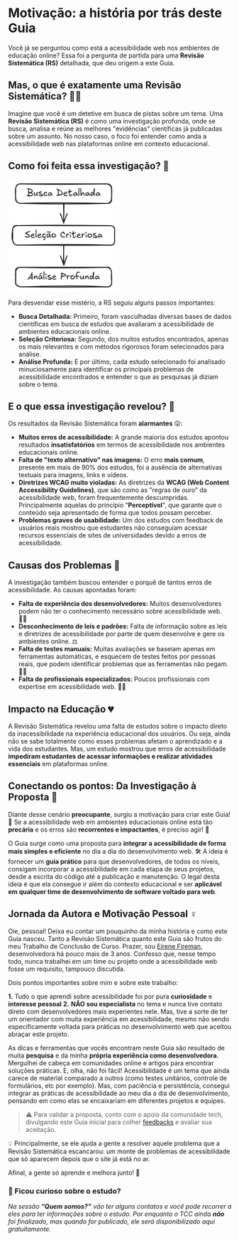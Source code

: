 # Motivação: a história por trás deste Guia

Você já se perguntou como está a acessibilidade web nos ambientes de educação online? Essa foi a pergunta de partida para uma **Revisão Sistemática (RS)** detalhada, que deu origem a este Guia.

## Mas, o que é exatamente uma Revisão Sistemática? 🕵️‍♀️

Imagine que você é um detetive em busca de pistas sobre um tema. Uma **Revisão Sistemática (RS)** é como uma investigação profunda, onde se busca, analisa e reúne as melhores "evidências" científicas já publicadas sobre um assunto. No nosso caso, o foco foi entender como anda a acessibilidade web nas plataformas online em contexto educacional.

## Como foi feita essa investigação? 🔎

![Passo a passo dimplificado da revisão sitemática](../assets/image.png)

Para desvendar esse mistério, a RS seguiu alguns passos importantes:

*   **Busca Detalhada:** Primeiro, foram vasculhadas diversas bases de dados científicas em busca de estudos que avaliaram a acessibilidade de ambientes educacionais online.
*   **Seleção Criteriosa:** Segundo, dos muitos estudos encontrados, apenas os mais relevantes e com métodos rigorosos foram selecionados para análise. 
*   **Análise Profunda:** E por último, cada estudo selecionado foi analisado minuciosamente para identificar os principais problemas de acessibilidade encontrados e entender o que as pesquisas já diziam sobre o tema. 

<!-- TODO: colocar tabela com estudos aqui -->

## E o que essa investigação revelou? 🚨

Os resultados da Revisão Sistemática foram **alarmantes** 😲:

*   **Muitos erros de acessibilidade:** A grande maioria dos estudos apontou resultados **insatisfatórios** em termos de acessibilidade nos ambientes educacionais online.
*   **Falta de "texto alternativo" nas imagens:** O erro **mais comum**, presente em mais de 90% dos estudos, foi a ausência de alternativas textuais para imagens, links e vídeos.
*   **Diretrizes WCAG muito violadas:** As diretrizes da **WCAG (Web Content Accessibility Guidelines)**, que são como as "regras de ouro" da acessibilidade web, foram frequentemente descumpridas. Principalmente aquelas do princípio "**Perceptível**", que garante que o conteúdo seja apresentado de forma que todos possam perceber.
*   **Problemas graves de usabilidade:** Um dos estudos com feedback de usuários reais mostrou que estudantes não conseguiam acessar recursos essenciais de sites de universidades devido a erros de acessibilidade.

## Causas dos Problemas 🤯

A investigação também buscou entender o porquê de tantos erros de acessibilidade. As causas apontadas foram:

*   **Falta de experiência dos desenvolvedores:** Muitos desenvolvedores podem não ter o conhecimento necessário sobre acessibilidade web. 🧑‍💻
*   **Desconhecimento de leis e padrões:** Falta de informação sobre as leis e diretrizes de acessibilidade por parte de quem desenvolve e gere os ambientes online. ⚖️
*   **Falta de testes manuais:** Muitas avaliações se baseiam apenas em ferramentas automáticas, e esquecem de testes feitos por pessoas reais, que podem identificar problemas que as ferramentas não pegam. 🧑‍🦯
*   **Falta de profissionais especializados:** Poucos profissionais com expertise em acessibilidade web. 👩‍🎓

## Impacto na Educação 💔

A Revisão Sistemática revelou uma falta de estudos sobre o impacto direto da inacessibilidade na experiência educacional dos usuários. Ou seja, ainda não se sabe totalmente como esses problemas afetam o aprendizado e a vida dos estudantes. Mas, um estudo mostrou que erros de acessibilidade **impediram estudantes de acessar informações e realizar atividades essenciais** em plataformas online.

## Conectando os pontos: Da Investigação à Proposta 🔗

Diante desse cenário **preocupante**, surgiu a motivação para criar este Guia! 🚀 Se a acessibilidade web em ambientes educacionais online está tão **precária** e os erros são **recorrentes e impactantes**, é preciso agir! 💪

O Guia surge como uma proposta para **integrar a acessibilidade de forma mais simples e eficiente** no dia a dia do desenvolvimento web. 🛠️ A ideia é fornecer um **guia prático** para que desenvolvedores, de todos os níveis, consigam incorporar a acessibilidade em cada etapa de seus projetos, desde a escrita do código até a publicação e manutenção. O legal desta ideia é que ela consegue ir além do contexto educacional e ser **aplicável em qualquer time de desenvolvimento de software voltado para web**.

## Jornada da Autora e Motivação Pessoal ‍♀️

Oie, pessoal! Deixa eu contar um pouquinho da minha história e como este Guia nasceu. Tanto a Revisão Sistemática quanto este Guia são frutos do meu Trabalho de Conclusão de Curso. Prazer, sou [Eirene Fireman](https://www.linkedin.com/in/eirenefireman/), desenvolvedora há pouco mais de 3 anos. Confesso que, nesse tempo todo, nunca trabalhei em um time ou projeto onde a acessibilidade web fosse um requisito, tampouco discutida.

Dois pontos importantes sobre mim e sobre este trabalho:

**1.** Tudo o que aprendi sobre acessibilidade foi por pura **curiosidade** e **interesse pessoal**
**2.** **NÃO sou especialista** no tema e nunca tive contato direto com desenvolvedores mais experientes nele. Mas, tive a sorte de ter um orientador com muita experiência em acessibilidade, mesmo não sendo especificamente voltada para práticas no desenvolvimento web que aceitou abraçar este projeto.

As dicas e ferramentas que vocês encontram neste Guia são resultado de muita **pesquisa** e da minha **própria experiência como desenvolvedora**. Mergulhei de cabeça em comunidades online e artigos para encontrar soluções práticas. E, olha, não foi fácil!  Acessibilidade é um tema que ainda carece de material comparado a outros (como testes unitários, controle de formulários, etc por exemplo). Mas, com paciência e persistência, consegui integrar as práticas de acessibilidade ao meu dia a dia de desenvolvimento, pensando em como elas se encaixariam em diferentes projetos e equipes.

> ⚠️ Para validar a proposta, conto com o apoio da comunidade tech, divulgando este Guia inicial para colher [feedbacks](https://docs.google.com/forms/d/e/1FAIpQLSf_QhMuvyBjhS8kTCwyDeuHwdgwmK3I-rVQ4vMnk-zGRZdgdA/viewform) e avaliar sua aceitação.

💡 Principalmente, se ele ajuda a gente a resolver aquele problema que a Revisão Sistemática escancarou: um monte de problemas de acessibilidade que só aparecem depois que o site já está no ar.

Afinal, a gente só aprende e melhora junto! 💙


### 👀 Ficou curioso sobre o estudo?

_Na sessão **“Quem somos?”** vão ter alguns contatos e você pode recorrer a eles para ter informações sobre o estudo. Por enquanto o TCC ainda **não** foi finalizado, mas quando for publicado, ele será disponibilizado aqui gratuitamente._
